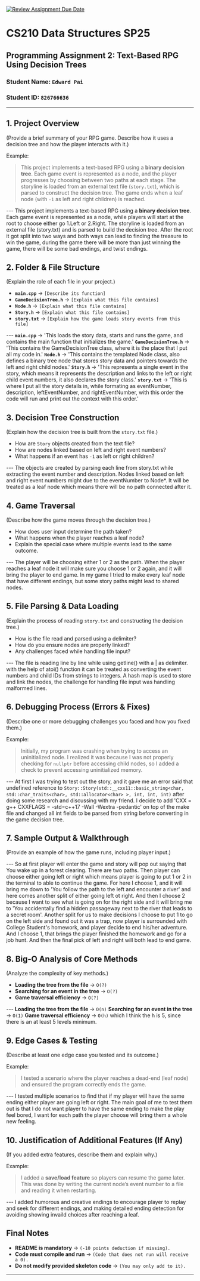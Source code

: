 [![Review Assignment Due Date](https://classroom.github.com/assets/deadline-readme-button-22041afd0340ce965d47ae6ef1cefeee28c7c493a6346c4f15d667ab976d596c.svg)](https://classroom.github.com/a/jIKk4bke)
# CS210 Data Structures SP25
## Programming Assignment 2: Text-Based RPG Using Decision Trees

### **Student Name:** `Edward Pai`
### **Student ID:** `826766636`

---

## **1. Project Overview**
(Provide a brief summary of your RPG game. Describe how it uses a decision tree and how the player interacts with it.)

Example:
> This project implements a text-based RPG using a **binary decision tree**. Each game event is represented as a node, and the player progresses by choosing between two paths at each stage. The storyline is loaded from an external text file (`story.txt`), which is parsed to construct the decision tree. The game ends when a leaf node (with `-1` as left and right children) is reached.

--- This project implements a text-based RPG using a **binary decision tree**. Each game event is represented as a node, while players will start at the root to choose either go 1.Left or 2.Right. The storyline is loaded from an external file (story.txt) and is parsed to build the decision tree. After the root it got split into two ways and both ways can lead to finding the treasure to win the game, during the game there will be more than just winning the game, there will be some bad endings, and twist endings.

## **2. Folder & File Structure**
(Explain the role of each file in your project.)

- **`main.cpp`** → `[Describe its function]`
- **`GameDecisionTree.h`** → `[Explain what this file contains]`
- **`Node.h`** → `[Explain what this file contains]`
- **`Story.h`** → `[Explain what this file contains]`
- **`story.txt`** → `[Explain how the game loads story events from this file]`

--- **`main.cpp`** → 'This loads the story data, starts and runs the game, and contains the main function that initializes the game.'
**`GameDecisionTree.h`** → 'This contains the GameDecisionTree class, where it is the place that I put all my code in.'
**`Node.h`** → 'This contains the templated Node<T> class, also defines a binary tree node that stores story data and pointers towards the left and right child nodes.'
**`Story.h`** → 'This represents a single event in the story, which means it represents the description and links to the left or right child event numbers, it also declares the story class.'
**`story.txt`** → 'This is where I put all the story details in, while formating as eventNumber, description, leftEventNumber, and rightEventNumber, with this order the code will run and print out the context with this order.'

## **3. Decision Tree Construction**
(Explain how the decision tree is built from the `story.txt` file.)

- How are `Story` objects created from the text file?
- How are nodes linked based on left and right event numbers?
- What happens if an event has `-1` as left or right children?

--- The objects are created by parsing each line from story.txt while extracting the event number and description.
Nodes linked based on left and right event numbers might due to the eventNumber to Node<Story>*.
It will be treated as a leaf node which means there will be no path connected after it.

## **4. Game Traversal**
(Describe how the game moves through the decision tree.)

- How does user input determine the path taken?
- What happens when the player reaches a leaf node?
- Explain the special case where multiple events lead to the same outcome.

--- The player will be choosing either 1 or 2 as the path.
When the player reaches a leaf node it will make sure you choose 1 or 2 again, and it will bring the player to end game.
In my game I tried to make every leaf node that have different endings, but some story paths might lead to shared nodes.

## **5. File Parsing & Data Loading**
(Explain the process of reading `story.txt` and constructing the decision tree.)

- How is the file read and parsed using a delimiter?
- How do you ensure nodes are properly linked?
- Any challenges faced while handling file input?

--- The file is reading line by line while using getline() with a | as delimiter.
with the help of atoi() function it can be treated as converting the event numbers and child IDs from strings to integers.
A hash map is used to store and link the nodes, the challenge for handling file input was handling malformed lines.

## **6. Debugging Process (Errors & Fixes)**
(Describe one or more debugging challenges you faced and how you fixed them.)

Example:
> Initially, my program was crashing when trying to access an uninitialized node. I realized it was because I was not properly checking for `nullptr` before accessing child nodes, so I added a check to prevent accessing uninitialized memory.

--- At first I was trying to test out the story, and it gave me an error said that undefined reference to `Story::Story(std::__cxx11::basic_string<char, std::char_traits<char>, std::allocator<char> >, int, int, int)` after doing some research and discussing with my friend. I decide to add 'CXX = g++ CXXFLAGS = -std=c++17 -Wall -Wextra -pedantic' on top of the make file and changed all int fields to be parsed from string before converting in the game decision tree.

## **7. Sample Output & Walkthrough**
(Provide an example of how the game runs, including player input.)

--- So at first player will enter the game and story will pop out saying that You wake up in a forest clearing. There are two paths. Then player can choose either going left or right which means player is going to put 1 or 2 in the terminal to able to continue the game.
For here I choose 1, and it will bring me down to 'You follow the path to the left and encounter a river' and here comes another split of either going left ot right. And then I choose 2 because I want to see what is going on for the right side and it will bring me to 'You accidentally find a hidden passageway next to the river that leads to a secret room'. Another split for us to make decisions I choose to put 1 to go on the left side and found out it was a trap, now player is surrounded with College Student's homework, and player decide to end his/her adventure.
And I choose 1, that brings the player finished the homework and go for a job hunt. And then the final pick of left and right will both lead to end game.

## **8. Big-O Analysis of Core Methods**
(Analyze the complexity of key methods.)

- **Loading the tree from the file** → `O(?)`
- **Searching for an event in the tree** → `O(?)`
- **Game traversal efficiency** → `O(?)`

--- **Loading the tree from the file** → `O(n)`
**Searching for an event in the tree** → `O(1)`
**Game traversal efficiency** → `O(h)` which I think the h is 5, since there is an at least 5 levels minimum.

## **9. Edge Cases & Testing**
(Describe at least one edge case you tested and its outcome.)

Example:
> I tested a scenario where the player reaches a dead-end (leaf node) and ensured the program correctly ends the game.

--- I tested multiple scenarios to find that if my player will have the same ending either player are going left or right. The main goal of me to test them out is that I do not want player to have the same ending to make the play feel bored, I want for each path the player choose will bring them a whole new feeling.

## **10. Justification of Additional Features (If Any)**
(If you added extra features, describe them and explain why.)

Example:
> I added a **save/load feature** so players can resume the game later. This was done by writing the current node’s event number to a file and reading it when restarting.

--- I added humorous and creative endings to encourage player to replay and seek for different endings, and making detailed ending detection for avoiding showing invaild choices after reaching a leaf.

## **Final Notes**
- **README is mandatory** → `(-10 points deduction if missing).`
- **Code must compile and run** → `(Code that does not run will receive a 0).`
- **Do not modify provided skeleton code** → `(You may only add to it).`

---
